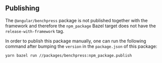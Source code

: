 ## Publishing

The `@angular/benchpress` package is not published together with the framework and therefore
the `npm_package` Bazel target does not have the `release-with-framework` tag.

In order to publish this package manually, one can run the following command after bumping
the `version` in the `package.json` of this package:

```
yarn bazel run //packages/benchpress:npm_package.publish
```
